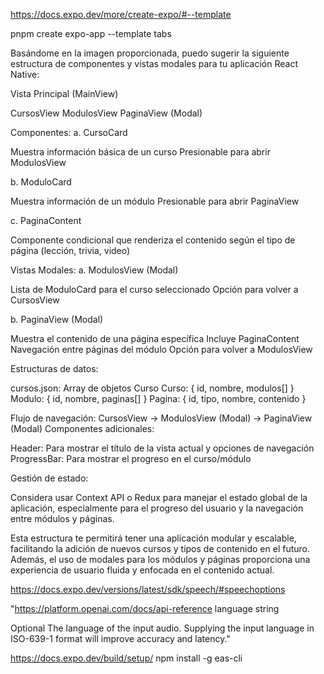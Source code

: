 https://docs.expo.dev/more/create-expo/#--template

pnpm create expo-app --template tabs


Basándome en la imagen proporcionada, puedo sugerir la siguiente estructura de componentes y vistas modales para tu aplicación React Native:

Vista Principal (MainView)

CursosView
ModulosView
PaginaView (Modal)


Componentes:
a. CursoCard

Muestra información básica de un curso
Presionable para abrir ModulosView

b. ModuloCard

Muestra información de un módulo
Presionable para abrir PaginaView

c. PaginaContent

Componente condicional que renderiza el contenido según el tipo de página (lección, trivia, video)


Vistas Modales:
a. ModulosView (Modal)

Lista de ModuloCard para el curso seleccionado
Opción para volver a CursosView

b. PaginaView (Modal)

Muestra el contenido de una página específica
Incluye PaginaContent
Navegación entre páginas del módulo
Opción para volver a ModulosView


Estructuras de datos:

cursos.json: Array de objetos Curso
Curso: { id, nombre, modulos[] }
Modulo: { id, nombre, paginas[] }
Pagina: { id, tipo, nombre, contenido }


Flujo de navegación:
CursosView -> ModulosView (Modal) -> PaginaView (Modal)
Componentes adicionales:

Header: Para mostrar el título de la vista actual y opciones de navegación
ProgressBar: Para mostrar el progreso en el curso/módulo


Gestión de estado:

Considera usar Context API o Redux para manejar el estado global de la aplicación, especialmente para el progreso del usuario y la navegación entre módulos y páginas.



Esta estructura te permitirá tener una aplicación modular y escalable, facilitando la adición de nuevos cursos y tipos de contenido en el futuro. Además, el uso de modales para los módulos y páginas proporciona una experiencia de usuario fluida y enfocada en el contenido actual.





https://docs.expo.dev/versions/latest/sdk/speech/#speechoptions


<!-- API REFERECES WITH OPEN AI -->
"https://platform.openai.com/docs/api-reference
language
string

Optional
The language of the input audio. Supplying the input language in ISO-639-1 format will improve accuracy and latency."


https://docs.expo.dev/build/setup/
npm install -g eas-cli
